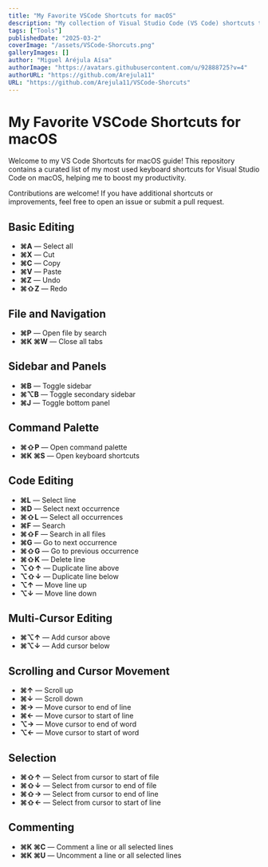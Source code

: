 ```yaml
---
title: "My Favorite VSCode Shortcuts for macOS"
description: "My collection of Visual Studio Code (VS Code) shortcuts to boost productivity."
tags: ["Tools"]
publishedDate: "2025-03-2"
coverImage: "/assets/VSCode-Shorcuts.png"
galleryImages: []
author: "Miguel Aréjula Aísa"
authorImage: "https://avatars.githubusercontent.com/u/92888725?v=4"
authorURL: "https://github.com/Arejula11"
URL: "https://github.com/Arejula11/VSCode-Shorcuts"
---
```



# My Favorite VSCode Shortcuts for macOS

Welcome to my VS Code Shortcuts for macOS guide! This repository contains a curated list of my most used keyboard shortcuts for Visual Studio Code on macOS, helping me to boost my productivity.

Contributions are welcome! If you have additional shortcuts or improvements, feel free to open an issue or submit a pull request.
## Basic Editing
- **⌘A** — Select all 
- **⌘X** — Cut 
- **⌘C** — Copy 
- **⌘V** — Paste 
- **⌘Z** — Undo 
- **⌘⇧Z** — Redo 

## File and Navigation
- **⌘P** — Open file by search 
- **⌘K ⌘W** — Close all tabs 

## Sidebar and Panels
- **⌘B** — Toggle sidebar 
- **⌘⌥B** — Toggle secondary sidebar
- **⌘J** — Toggle bottom panel 

## Command Palette
- **⌘⇧P** — Open command palette
- **⌘K ⌘S** — Open keyboard shortcuts

## Code Editing
- **⌘L** — Select line 
- **⌘D** — Select next occurrence
- **⌘⇧L** — Select all occurrences
- **⌘F** — Search 
- **⌘⇧F** — Search in all files 
- **⌘G** — Go to next occurrence
- **⌘⇧G** — Go to previous occurrence
- **⌘⇧K** — Delete line 
- **⌥⇧↑** — Duplicate line above 
- **⌥⇧↓** — Duplicate line below 
- **⌥↑** — Move line up
- **⌥↓** — Move line down 


## Multi-Cursor Editing
- **⌘⌥↑** — Add cursor above 
- **⌘⌥↓** — Add cursor below 

## Scrolling and Cursor Movement
- **⌘↑** — Scroll up 
- **⌘↓** — Scroll down 
- **⌘→** — Move cursor to end of line 
- **⌘←** — Move cursor to start of line 
- **⌥→** — Move cursor to end of word 
- **⌥←** — Move cursor to start of word 

## Selection
- **⌘⇧↑** — Select from cursor to start of file 
- **⌘⇧↓** — Select from cursor to end of file 
- **⌘⇧→** — Select from cursor to end of line 
- **⌘⇧←** — Select from cursor to start of line 

## Commenting
- **⌘K ⌘C** — Comment a line or all selected lines 
- **⌘K ⌘U** — Uncomment a line or all selected lines 